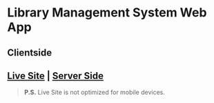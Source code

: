 # Library Management System Web App

## Clientside

## [Live Site](https://the-library-management.netlify.app/) | [Server Side](https://github.com/aushamim/Library-Management-System-Server)

> __P.S.__ Live Site is not optimized for mobile devices.
